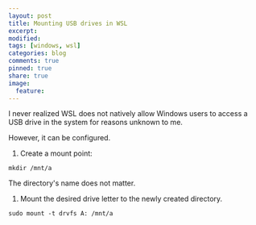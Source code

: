 ```yaml
---
layout: post
title: Mounting USB drives in WSL
excerpt:
modified:
tags: [windows, wsl]
categories: blog
comments: true
pinned: true
share: true
image:
  feature:
---
```


I never realized WSL does not natively allow Windows users to access a USB drive in the system for reasons unknown to me.

However, it can be configured.

1. Create a mount point:

```
mkdir /mnt/a
```

The directory's name does not matter.

1. Mount the desired drive letter to the newly created directory.

```
sudo mount -t drvfs A: /mnt/a
```
